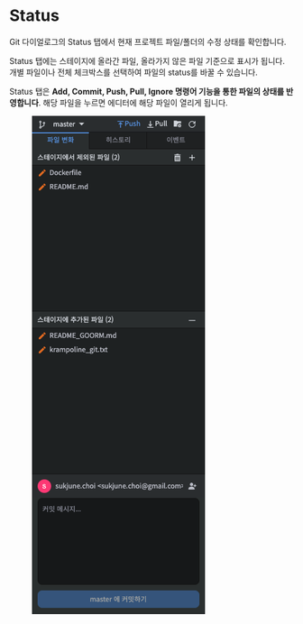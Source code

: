 # Status

Git 다이얼로그의 Status 탭에서 현재 프로젝트 파일/폴더의 수정 상태를 확인합니다.

Status 탭에는 스테이지에 올라간 파일, 올라가지 않은 파일 기준으로 표시가 됩니다. 개별 파일이나 전체 체크박스를 선택하여 파일의 status를 바꿀 수 있습니다.

Status 탭은 **Add, Commit, Push, Pull, Ignore 명령어 기능을 통한 파일의 상태를 반영합니다**. 해당 파일을 누르면 에디터에 해당 파일이 열리게 됩니다.

<figure><img src="../../../.gitbook/assets/image (159).png" alt=""><figcaption></figcaption></figure>
